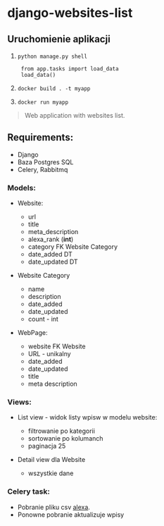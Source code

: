 # django-websites-list


## Uruchomienie aplikacji
1. `python manage.py shell`

        from app.tasks import load_data
        load_data()

2.  `docker build . -t myapp`
3.  `docker run myapp`


> Web application with websites list.

## Requirements:

* Django
* Baza Postgres SQL 
* Celery, Rabbitmq

### Models:

* Website:
     - url
     - title
     - meta_description
     - alexa_rank (__int__)
     - category FK Website Category
     - date_added DT
     - date_updated DT

* Website Category
    - name
    - description
    - date_added
    - date_updated
    - count - int

* WebPage:
     - website FK Website
     - URL - unikalny
     - date_added
     - date_updated
     - title
     - meta description

### Views:

* List view - widok listy wpisw w modelu website:
    - filtrowanie po kategorii
    - sortowanie po kolumanch
    - paginacja 25

* Detail view dla Website
    - wszystkie dane

### Celery task:

* Pobranie pliku csv [alexa](http://s3.amazonaws.com/alexa-static/top-1m.csv.zip).
* Ponowne pobranie aktualizuje wpisy
